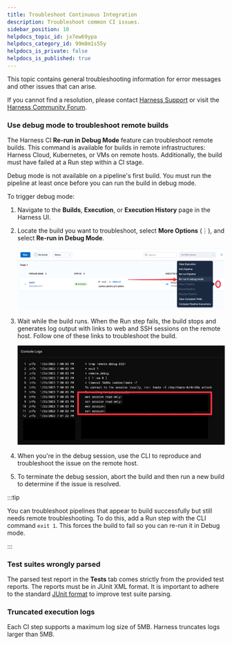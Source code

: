 ```yaml
---
title: Troubleshoot Continuous Integration
description: Troubleshoot common CI issues.
sidebar_position: 10
helpdocs_topic_id: jx7ew69ypa
helpdocs_category_id: 99m8m1s55y
helpdocs_is_private: false
helpdocs_is_published: true
---
```


This topic contains general troubleshooting information for error messages and other issues that can arise.

If you cannot find a resolution, please contact [Harness Support](mailto:support@harness.io) or visit the [Harness Community Forum](https://community.harness.io/).


### Use debug mode to troubleshoot remote builds

The Harness CI **Re-run in Debug Mode** feature can troubleshoot remote builds. This command is available for builds in remote infrastructures: Harness Cloud, Kubernetes, or VMs on remote hosts. Additionally, the build must have failed at a Run step within a CI stage.

Debug mode is not available on a pipeline's first build. You must run the pipeline at least once before you can run the build in debug mode.

To trigger debug mode:

1. Navigate to the **Builds**, **Execution**, or **Execution History** page in the Harness UI.
2. Locate the build you want to troubleshoot, select **More Options** (&vellip;), and select **Re-run in Debug Mode**.

   ![Using the build's More Options menu to trigger debug mode.](./static/ci-rerun-build-in-debug-mode.png)

3. Wait while the build runs. When the Run step fails, the build stops and generates log output with links to web and SSH sessions on the remote host. Follow one of these links to troubleshoot the build.

   ![](./static/debug-remote-build-links.png)

4. When you're in the debug session, use the CLI to reproduce and troubleshoot the issue on the remote host.
5. To terminate the debug session, abort the build and then run a new build to determine if the issue is resolved.

:::tip

You can troubleshoot pipelines that appear to build successfully but still needs remote troubleshooting. To do this, add a Run step with the CLI command `exit 1`. This forces the build to fail so you can re-run it in Debug mode.

:::

### Test suites wrongly parsed

The parsed test report in the **Tests** tab comes strictly from the provided test reports. The reports must be in JUnit XML format. It is important to adhere to the standard [JUnit format](https://llg.cubic.org/docs/junit/) to improve test suite parsing.

### Truncated execution logs

Each CI step supports a maximum log size of 5MB. Harness truncates logs larger than 5MB.
